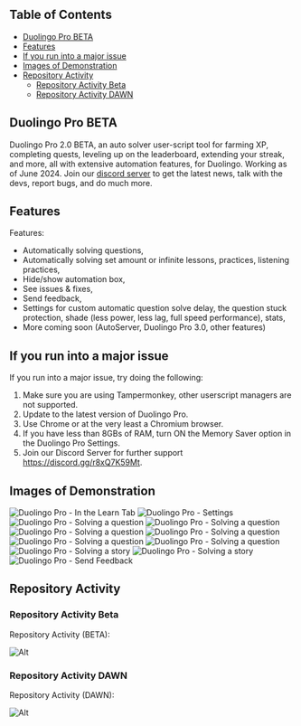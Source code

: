 ## Table of Contents
- [Duolingo Pro BETA](#duolingo-pro-beta)
- [Features](#features)
- [If you run into a major issue](#if-you-run-into-a-major-issue)
- [Images of Demonstration](#images-of-demonstration)
- [Repository Activity](#repository-activity)
  - [Repository Activity Beta](#repository-activity-beta)
  - [Repository Activity DAWN](#repository-activity-dawn)

## Duolingo Pro BETA
Duolingo Pro 2.0 BETA, an auto solver user-script tool for farming XP, completing quests, leveling up on the leaderboard, extending your streak, and more, all with extensive automation features, for Duolingo. 
Working as of June 2024. 
Join our [discord server](https://discord.gg/r8xQ7K59Mt) to get the latest news, talk with the devs, report bugs, and do much more.

## Features
Features:
- Automatically solving questions,
- Automatically solving set amount or infinite lessons, practices, listening practices,
- Hide/show automation box,
- See issues & fixes,
- Send feedback,
- Settings for custom automatic question solve delay, the question stuck protection, shade (less power, less lag, full speed performance), stats,
- More coming soon (AutoServer, Duolingo Pro 3.0, other features)

## If you run into a major issue
If you run into a major issue, try doing the following:
1) Make sure you are using Tampermonkey, other userscript managers are not supported. 
2) Update to the latest version of Duolingo Pro.
3) Use Chrome or at the very least a Chromium browser.
4) If you have less than 8GBs of RAM, turn ON the Memory Saver option in the Duolingo Pro Settings.
5) Join our Discord Server for further support https://discord.gg/r8xQ7K59Mt.

## Images of Demonstration
![Duolingo Pro - In the Learn Tab](./assets/readme/example1.jpeg)
![Duolingo Pro - Settings](./assets/readme/example10.jpeg)
![Duolingo Pro - Solving a question](./assets/readme/example2.jpeg)
![Duolingo Pro - Solving a question](./assets/readme/example3.jpeg)
![Duolingo Pro - Solving a question](./assets/readme/example4.jpeg)
![Duolingo Pro - Solving a question](./assets/readme/example5.jpeg)
![Duolingo Pro - Solving a question](./assets/readme/example6.jpeg)
![Duolingo Pro - Solving a question](./assets/readme/example7.jpeg)
![Duolingo Pro - Solving a story](./assets/readme/example8.jpeg)
![Duolingo Pro - Solving a story](./assets/readme/example9.jpeg)
![Duolingo Pro - Send Feedback](./assets/readme/example11.jpeg)

## Repository Activity

### Repository Activity Beta
Repository Activity (BETA):

![Alt](https://repobeats.axiom.co/api/embed/18df6f0efd89438636279250bade347d1deb8055.svg "Repobeats analytics image")

### Repository Activity DAWN
Repository Activity (DAWN):

![Alt](https://repobeats.axiom.co/api/embed/4c2dc0aef3008be1782e983680a0b2234f991e2f.svg "Repobeats analytics image")
